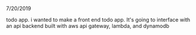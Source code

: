 7/20/2019

todo app.
i wanted to make a front end todo app. It's going to interface with an api backend built with aws api gateway, lambda, and dynamodb